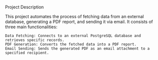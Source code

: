 Project Description

This project automates the process of fetching data from an external database, generating a PDF report, and sending it via email. It consists of three main functionalities:

    Data Fetching: Connects to an external PostgreSQL database and retrieves specific records.
    PDF Generation: Converts the fetched data into a PDF report.
    Email Sending: Sends the generated PDF as an email attachment to a specified recipient.
